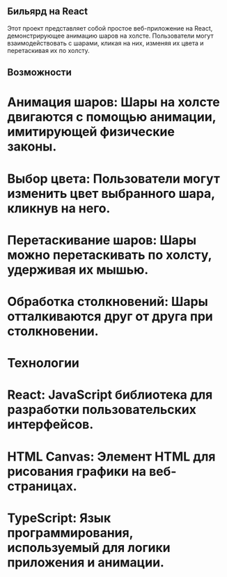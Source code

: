 ## Бильярд на React
Этот проект представляет собой простое веб-приложение на React, демонстрирующее анимацию шаров на холсте. Пользователи могут взаимодействовать с шарами, кликая на них, изменяя их цвета и перетаскивая их по холсту.

## Возможности
# Анимация шаров: Шары на холсте двигаются с помощью анимации, имитирующей физические законы.
# Выбор цвета: Пользователи могут изменить цвет выбранного шара, кликнув на него.
# Перетаскивание шаров: Шары можно перетаскивать по холсту, удерживая их мышью.
# Обработка столкновений: Шары отталкиваются друг от друга при столкновении.

# Технологии
# React: JavaScript библиотека для разработки пользовательских интерфейсов.
# HTML Canvas: Элемент HTML для рисования графики на веб-страницах.
# TypeScript: Язык программирования, используемый для логики приложения и анимации.
